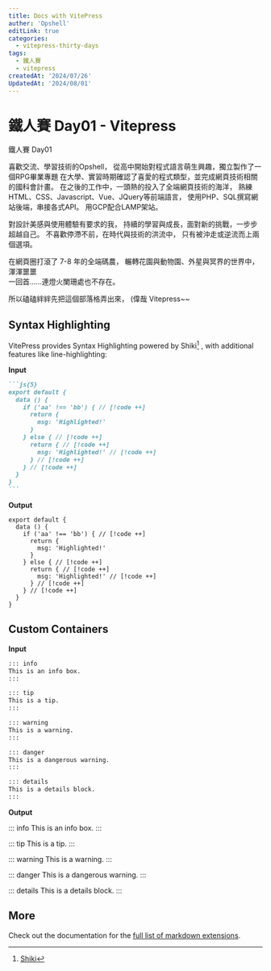 ```yaml
---
title: Docs with VitePress
auther: 'Opshell'
editLink: true
categories:
  - vitepress-thirty-days
tags:
  - 鐵人賽
  - vitepress
createdAt: '2024/07/26'
UpdatedAt: '2024/08/01'
---
```


# 鐵人賽 Day01 - Vitepress

鐵人賽 Day01

喜歡交流、學習技術的Opshell，
從高中開始對程式語言萌生興趣，獨立製作了一個RPG畢業專題
在大學、實習時期確認了喜愛的程式類型，並完成網頁技術相關的國科會計畫。
在之後的工作中，一頭熱的投入了全端網頁技術的海洋，
熟練HTML、CSS、Javascript、Vue、JQuery等前端語言，
使用PHP、SQL撰寫網站後端，串接各式API。
用GCP配合LAMP架站。

對設計美感與使用體驗有要求的我，
持續的學習與成長，面對新的挑戰，一步步超越自己。
不喜歡停滯不前，在時代與技術的洪流中，
只有被沖走或逆流而上兩個選項。

在網頁圈打滾了 7-8 年的全端碼農，
輾轉花園與動物園、外星與冥界的世界中，
渾渾噩噩<br />
一回首......連燈火闌珊處也不存在。

所以磕磕絆絆先把這個部落格弄出來，
(偉哉 Vitepress~~

## Syntax Highlighting

VitePress provides Syntax Highlighting powered by Shiki[^1] , with additional features like line-highlighting:

**Input**

````md
```js{5}
export default {
  data () {
    if ('aa' !== 'bb') { // [!code ++]
      return {
        msg: 'Highlighted!'
      }
    } else { // [!code ++]
      return { // [!code ++]
        msg: 'Highlighted!' // [!code ++]
      } // [!code ++]
    } // [!code ++]
  }
}
```
````

**Output**

```js{5}
export default {
  data () {
    if ('aa' !== 'bb') { // [!code ++]
      return {
        msg: 'Highlighted!'
      }
    } else { // [!code ++]
      return { // [!code ++]
        msg: 'Highlighted!' // [!code ++]
      } // [!code ++]
    } // [!code ++]
  }
}
```

## Custom Containers

**Input**

```md
::: info
This is an info box.
:::

::: tip
This is a tip.
:::

::: warning
This is a warning.
:::

::: danger
This is a dangerous warning.
:::

::: details
This is a details block.
:::
```

**Output**

::: info
This is an info box.
:::

::: tip
This is a tip.
:::

::: warning
This is a warning.
:::

::: danger
This is a dangerous warning.
:::

::: details
This is a details block.
:::

## More

Check out the documentation for the [full list of markdown extensions](https://vitepress.dev/guide/markdown).

[^1]: [Shiki](https://github.com/shikijs/shiki)
